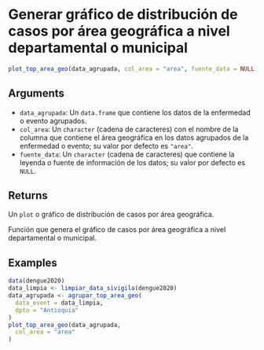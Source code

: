 # Generar gráfico de distribución de casos por área geográfica a nivel departamental o municipal

```r
plot_top_area_geo(data_agrupada, col_area = "area", fuente_data = NULL)
```

## Arguments

- `data_agrupada`: Un `data.frame` que contiene los datos de la enfermedad o evento agrupados.
- `col_area`: Un `character` (cadena de caracteres) con el nombre de la columna que contiene el área geográfica en los datos agrupados de la enfermedad o evento; su valor por defecto es `"area"`.
- `fuente_data`: Un `character` (cadena de caracteres) que contiene la leyenda o fuente de información de los datos; su valor por defecto es `NULL`.

## Returns

Un `plot` o gráfico de distribución de casos por área geográfica.

Función que genera el gráfico de casos por área geográfica a nivel departamental o municipal.

## Examples

```r
data(dengue2020)
data_limpia <- limpiar_data_sivigila(dengue2020)
data_agrupada <- agrupar_top_area_geo(
  data_event = data_limpia,
  dpto = "Antioquia"
)
plot_top_area_geo(data_agrupada,
  col_area = "area"
)
```
